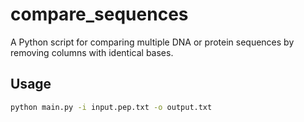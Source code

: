 # compare_sequences

A Python script for comparing multiple DNA or protein sequences by removing columns with identical bases.

## Usage
```bash
python main.py -i input.pep.txt -o output.txt
```
